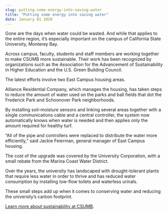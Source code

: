 ```yaml
---
slug: putting-some-energy-into-saving-water
title: "Putting some energy into saving water"
date: January 01 2020
---
```


 
<p>
  Gone are the days when water could be wasted. And while that applies to the
  entire region, it’s especially important on the campus of California State
  University, Monterey Bay.
</p>
<p>
  Across campus, faculty, students and staff members are working together to
  make CSUMB more sustainable. Their work has been recognized by organizations
  such as the Association for the Advancement of Sustainability in Higher
  Education and the U.S. Green Building Council.
</p>
<p>The latest efforts involve two East Campus housing areas.</p>
<p>
  Alliance Residential Company, which manages the housing, has taken steps to
  reduce the amount of water used on the parks and ball fields that dot the
  Frederick Park and Schoonover Park neighborhoods.
</p>
<p>
  By installing soil-moisture sensors and linking several areas together with a
  single communications cable and a central controller, the system now
  automatically knows when water is needed and then applies only the amount
  required for healthy turf.
</p>
<p>
  “All of the pipe and controllers were replaced to distribute the water more
  efficiently,” said Jackie Feierman, general manager of East Campus housing.
</p>
<p>
  The cost of the upgrade was covered by the University Corporation, with a
  small rebate from the Marina Coast Water District.
</p>
<p>
  Over the years, the university has landscaped with drought-tolerant plants
  that require less water in order to thrive and has reduced water consumption
  by installing low-flow toilets and waterless urinals.
</p>
<p>
  These small steps add up when it comes to conserving water and reducing the
  university’s carbon footprint.
</p>
<p>
  <a href="https://sustainability.csumb.edu/"
    >Learn more about sustainability at CSUMB</a
  >.
</p>
 
